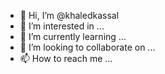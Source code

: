 - 👋 Hi, I’m @khaledkassal
- 👀 I’m interested in ...
- 🌱 I’m currently learning ...
- 💞️ I’m looking to collaborate on ...
- 📫 How to reach me ...

<!---
khaledkassal/khaledkassal is a ✨ special ✨ repository because its `README.md` (this file) appears on your GitHub profile.
You can click the Preview link to take a look at your changes.
--->
